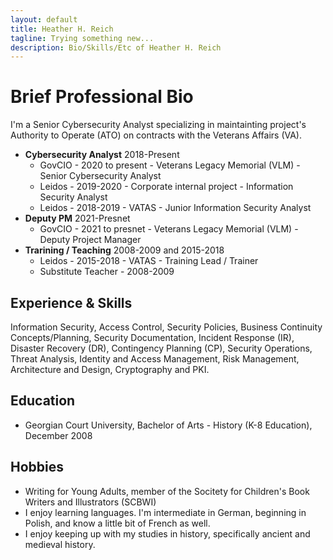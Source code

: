 ```yaml
---
layout: default
title: Heather H. Reich
tagline: Trying something new...
description: Bio/Skills/Etc of Heather H. Reich
---
```


# Brief Professional Bio

I'm a Senior Cybersecurity Analyst specializing in maintainting project's Authority to Operate (ATO) on contracts with the Veterans Affairs (VA). 

* **Cybersecurity Analyst** 2018-Present
  * GovCIO - 2020 to present - Veterans Legacy Memorial (VLM) - Senior Cybersecurity Analyst
  * Leidos - 2019-2020 - Corporate internal project - Information Security Analyst
  * Leidos - 2018-2019 - VATAS - Junior Information Security Analyst 
* **Deputy PM** 2021-Presnet
  * GovCIO - 2021 to presnet - Veterans Legacy Memorial (VLM) - Deputy Project Manager 
* **Trarining / Teaching** 2008-2009 and 2015-2018 
  * Leidos - 2015-2018 - VATAS - Training Lead / Trainer 
  * Substitute Teacher - 2008-2009 

## Experience & Skills

Information Security, Access Control, Security Policies, Business Continuity Concepts/Planning, Security Documentation, Incident Response (IR), Disaster Recovery (DR), Contingency Planning (CP), Security Operations, Threat Analysis, Identity and Access Management, Risk Management, Architecture and Design, Cryptography and PKI.

## Education

* Georgian Court University, Bachelor of Arts - History (K-8 Education), December 2008
  
## Hobbies

* Writing for Young Adults, member of the Socitety for Children's Book Writers and Illustrators (SCBWI)
* I enjoy learning languages. I'm intermediate in German, beginning in Polish, and know a little bit of French as well.
* I enjoy keeping up with my studies in history, specifically ancient and medieval history.
